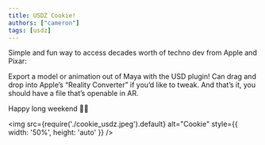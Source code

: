 ```yaml
---
title: USDZ Cookie!
authors: ["cameron"]
tags: [usdz]
---
```

Simple and fun way to access decades worth of techno dev from Apple and Pixar:

Export a model or animation out of Maya with the USD plugin! Can drag and drop into Apple’s “Reality Converter” if you’d like to tweak. And that’s it, you should have a file that’s openable in AR.

Happy long weekend 👍🏼

<img src={require('./cookie_usdz.jpeg').default} alt="Cookie" style={{ width: '50%', height: 'auto' }} />
